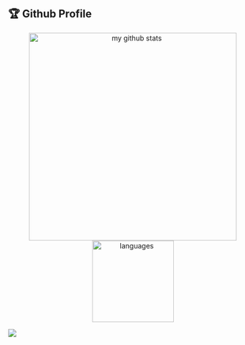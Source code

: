 <!-- ### Hi there 👋
- 🌱 I'm Rezi, Junior Web Programmer.
- 🔭 Recently i'm working as Technical and Data Engineer.
- 💬 You can ask me about logistics.
- 👯 I’m looking to collaborate on application development.
- 📫 You can always reach me at [linkedin](https://www.linkedin.com/in/deniramadani/). -->

<h2>🏆 Github Profile</h2>

<!-- Status Codes -->
<a align="center" href="https://deniramadani.github.io">
  <p align="center">
    <img src="https://github-readme-stats.vercel.app/api?username=deniramadani&show_icons=true&theme=radical" alt="my github stats" width="420"/> <img src="https://github-readme-stats.vercel.app/api/top-langs/?username=deniramadani&hide=php,html,hack,makefile,css,blade,ejs,scss&langs_count=6&theme=radical&layout=compact" alt="languages" height="165">
  </p>
</a>

![](https://komarev.com/ghpvc/?username=deniramadani)








<!--
Contributions
<a href="https://deniramadani.github.io/">
    <p align="center">
        <img src="https://github-readme-streak-stats.herokuapp.com?user=deniramadani&theme=neon-dark"/>
    </p>
</a>

&hide=scss,css,tsql,blade,%20jupyter+notebook,cmake,html

![Github stats](https://github-readme-stats.vercel.app/api?username=deniramadani&theme=tokyonight&show_icons=true&count_private=true)


![Top Languages Card](https://github-readme-stats.vercel.app/api/top-langs/?username=deniramadani&layout=compact)

## Journals

<a target="_blank" href="https://doi.org/10.29103/ijevs.v1i3.1592"><img src="https://github.com/deniramadani/deniramadani/blob/main/imgj1.png" alt="Journal 1">

## Repos

[![Career Formation Network](https://github-readme-stats.vercel.app/api/pin/?username=deniramadani&repo=cfn&show_owner=true)](https://github.com/deniramadani/cfn)

[![Develpment MEN](https://github-readme-stats.vercel.app/api/pin/?username=deniramadani&repo=DevMenRestApi&show_owner=true)](https://github.com/deniramadani/DevMenRestApi)

[![Travel](https://github-readme-stats.vercel.app/api/pin/?username=deniramadani&repo=travelci&show_owner=true)](https://github.com/deniramadani/travelci)

[![Develpment PHP](https://github-readme-stats.vercel.app/api/pin/?username=deniramadani&repo=DevPhpSql&show_owner=true)](https://github.com/deniramadani/DevPhpSql)
-->

<!--
**deniramadani/deniramadani** is a ✨ _special_ ✨ repository because its `README.md` (this file) appears on your GitHub profile.

### Hi there 👋

Here are some ideas to get you started:

- 🔭 I’m currently working on ...
- 🌱 I’m currently learning ...
- 👯 I’m looking to collaborate on ...
- 🤔 I’m looking for help with ...
- 💬 Ask me about ...
- 📫 How to reach me: ...
- 😄 Pronouns: ...
- ⚡ Fun fact: ...

![Github stats](https://github-readme-stats.vercel.app/api?username=deniramadani&theme=highcontrast&show_icons=true&include_all_commits=true&count_private=true)
<img width=800 src="https://github-profile-trophy.vercel.app/?username=shinokada&column=9&theme=gruvbox&no-frame=true"/>
-->